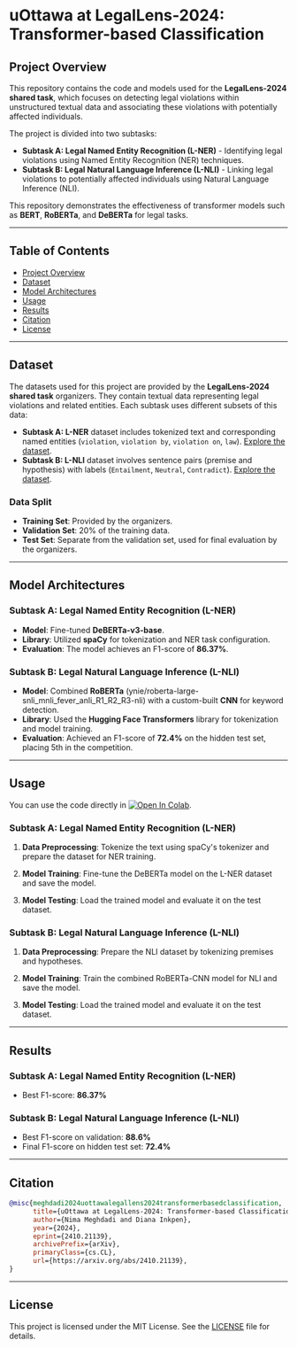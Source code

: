 # uOttawa at LegalLens-2024: Transformer-based Classification

## Project Overview

This repository contains the code and models used for the **LegalLens-2024 shared task**, which focuses on detecting legal violations within unstructured textual data and associating these violations with potentially affected individuals. 

The project is divided into two subtasks:
- **Subtask A: Legal Named Entity Recognition (L-NER)** - Identifying legal violations using Named Entity Recognition (NER) techniques.
- **Subtask B: Legal Natural Language Inference (L-NLI)** - Linking legal violations to potentially affected individuals using Natural Language Inference (NLI).

This repository demonstrates the effectiveness of transformer models such as **BERT**, **RoBERTa**, and **DeBERTa** for legal tasks.

---

## Table of Contents

- [Project Overview](#project-overview)
- [Dataset](#dataset)
- [Model Architectures](#model-architectures)
- [Usage](#usage)
- [Results](#results)
- [Citation](#citation)
- [License](#license)

---

## Dataset

The datasets used for this project are provided by the **LegalLens-2024 shared task** organizers. They contain textual data representing legal violations and related entities. Each subtask uses different subsets of this data:

- **Subtask A: L-NER** dataset includes tokenized text and corresponding named entities (`violation`, `violation by`, `violation on`, `law`). [Explore the dataset](https://huggingface.co/datasets/darrow-ai/LegalLensNER).
- **Subtask B: L-NLI** dataset involves sentence pairs (premise and hypothesis) with labels (`Entailment`, `Neutral`, `Contradict`). [Explore the dataset](https://huggingface.co/datasets/darrow-ai/LegalLensNLI).

### Data Split
- **Training Set**: Provided by the organizers.
- **Validation Set**: 20% of the training data.
- **Test Set**: Separate from the validation set, used for final evaluation by the organizers.

---

## Model Architectures

### Subtask A: Legal Named Entity Recognition (L-NER)
- **Model**: Fine-tuned **DeBERTa-v3-base**.
- **Library**: Utilized **spaCy** for tokenization and NER task configuration.
- **Evaluation**: The model achieves an F1-score of **86.37%**.

### Subtask B: Legal Natural Language Inference (L-NLI)
- **Model**: Combined **RoBERTa** (ynie/roberta-large-snli_mnli_fever_anli_R1_R2_R3-nli) with a custom-built **CNN** for keyword detection.
- **Library**: Used the **Hugging Face Transformers** library for tokenization and model training.
- **Evaluation**: Achieved an F1-score of **72.4%** on the hidden test set, placing 5th in the competition.

---

## Usage

You can use the code directly in [![Open In Colab](https://colab.research.google.com/assets/colab-badge.svg)](https://colab.research.google.com/github/NimaMeghdadi/LEGALLENS-2024-DETECTING-LEGAL-VIOLATIONS/).

### Subtask A: Legal Named Entity Recognition (L-NER)

1. **Data Preprocessing**: Tokenize the text using spaCy's tokenizer and prepare the dataset for NER training.

2. **Model Training**: Fine-tune the DeBERTa model on the L-NER dataset and save the model.

3. **Model Testing**: Load the trained model and evaluate it on the test dataset.

### Subtask B: Legal Natural Language Inference (L-NLI)

1. **Data Preprocessing**: Prepare the NLI dataset by tokenizing premises and hypotheses.

2. **Model Training**: Train the combined RoBERTa-CNN model for NLI and save the model.

3. **Model Testing**: Load the trained model and evaluate it on the test dataset.

---

## Results

### Subtask A: Legal Named Entity Recognition (L-NER)
- Best F1-score: **86.37%**

### Subtask B: Legal Natural Language Inference (L-NLI)
- Best F1-score on validation: **88.6%**
- Final F1-score on hidden test set: **72.4%**

---

## Citation

```bibtex
@misc{meghdadi2024uottawalegallens2024transformerbasedclassification,
      title={uOttawa at LegalLens-2024: Transformer-based Classification Experiments}, 
      author={Nima Meghdadi and Diana Inkpen},
      year={2024},
      eprint={2410.21139},
      archivePrefix={arXiv},
      primaryClass={cs.CL},
      url={https://arxiv.org/abs/2410.21139}, 
}
```

---

## License

This project is licensed under the MIT License. See the [LICENSE](LICENSE) file for details.


